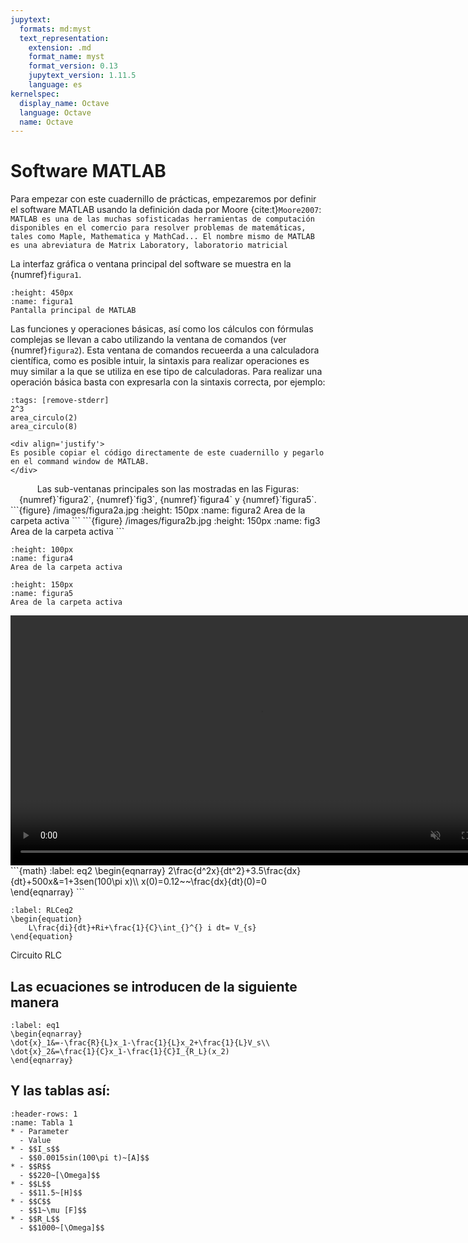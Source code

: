 ```yaml
---
jupytext:
  formats: md:myst
  text_representation:
    extension: .md
    format_name: myst
    format_version: 0.13
    jupytext_version: 1.11.5
    language: es
kernelspec:
  display_name: Octave
  language: Octave
  name: Octave
---
```


# Software MATLAB

Para empezar con este cuadernillo de prácticas, empezaremos por definir el software MATLAB usando la definición dada por Moore {cite:t}`Moore2007`: ``MATLAB es una de las muchas sofisticadas herramientas de computación disponibles
en el comercio para resolver problemas de matemáticas, tales como Maple, Mathematica y MathCad... El nombre mismo de MATLAB es una abreviatura de Matrix Laboratory, laboratorio matricial``


La interfaz gráfica o ventana principal del software se muestra en la {numref}`figura1`.
```{figure} /images/figura1.jpg
:height: 450px
:name: figura1
Pantalla principal de MATLAB
```

Las funciones y operaciones básicas, así como los cálculos con fórmulas complejas se llevan a cabo utilizando la ventana de comandos (ver {numref}`figura2`). Esta ventana de comandos recueerda a una calculadora científica, como es posible intuir, la sintaxis para realizar operaciones es muy similar a la que se utiliza en ese tipo de calculadoras. Para realizar una operación básica basta con expresarla con la sintaxis correcta, por ejemplo: 

```{code-cell} Octave
:tags: [remove-stderr]
2^3
area_circulo(2)
area_circulo(8)
```

```{note}
<div align='justify'>
Es posible copiar el código directamente de este cuadernillo y pegarlo en el command window de MATLAB.
</div>
```

<div align='center'>
Las sub-ventanas principales son las mostradas en las Figuras: {numref}`figura2`, {numref}`fig3`, {numref}`figura4` y {numref}`figura5`.
</div>
```{figure} /images/figura2a.jpg
:height: 150px
:name: figura2
Area de la carpeta activa
```
```{figure} /images/figura2b.jpg
:height: 150px
:name: fig3
Area de la carpeta activa
```

```{figure} /images/figura3b.jpg
:height: 100px
:name: figura4
Area de la carpeta activa
```
```{figure} /images/figura3c.jpg
:height: 150px
:name: figura5
Area de la carpeta activa
```
<div align='center'>
<video controls autoplay muted="true" loop="true" width="800">
    <source src="./_static/videos/cambio_dir.mp4 " type="video/mp4">
</video>
</div>
```{math}
:label: eq2
\begin{eqnarray}
2\frac{d^2x}{dt^2}+3.5\frac{dx}{dt}+500x&=1+3sen(100\pi x)\\
x(0)=0.12~~\frac{dx}{dt}(0)=0
\end{eqnarray}
```

```{math}
:label: RLCeq2
\begin{equation}
    L\frac{di}{dt}+Ri+\frac{1}{C}\int_{}^{} i dt= V_{s} 
\end{equation}
```

Circuito RLC

## Las ecuaciones se introducen de la siguiente manera

```{math}
:label: eq1
\begin{eqnarray}
\dot{x}_1&=-\frac{R}{L}x_1-\frac{1}{L}x_2+\frac{1}{L}V_s\\
\dot{x}_2&=\frac{1}{C}x_1-\frac{1}{C}I_{R_L}(x_2)
\end{eqnarray}
```
## Y las tablas así:

```{list-table} Tabla de parámetros
:header-rows: 1
:name: Tabla 1
* - Parameter
  - Value
* - $$I_s$$
  - $$0.0015sin(100\pi t)~[A]$$
* - $$R$$
  - $$220~[\Omega]$$
* - $$L$$  
  - $$11.5~[H]$$ 
* - $$C$$ 
  - $$1~\mu [F]$$
* - $$R_L$$
  - $$1000~[\Omega]$$
```


